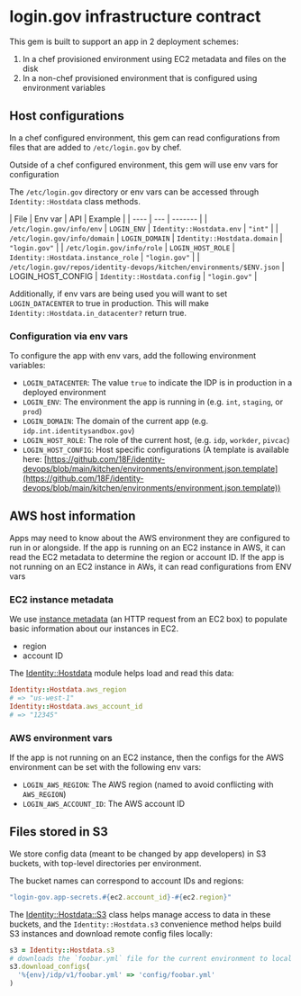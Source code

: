 # login.gov infrastructure contract

This gem is built to support an app in 2 deployment schemes:

1. In a chef provisioned environment using EC2 metadata and files on the disk
2. In a non-chef provisioned environment that is configured using environment variables

## Host configurations

In a chef configured environment, this gem can read configurations from files that are added
to `/etc/login.gov` by chef.

Outside of a chef configured environment, this gem will use env vars for configuration

The `/etc/login.gov` directory or env vars can be accessed through `Identity::Hostdata` class methods.

| File | Env var | API | Example |
| ---- | --- | ------- |
| `/etc/login.gov/info/env` | `LOGIN_ENV` | `Identity::Hostdata.env` | `"int"` |
| `/etc/login.gov/info/domain` | `LOGIN_DOMAIN` | `Identity::Hostdata.domain` | `"login.gov"` |
| `/etc/login.gov/info/role` | `LOGIN_HOST_ROLE` | `Identity::Hostdata.instance_role` | `"login.gov"` |
| `/etc/login.gov/repos/identity-devops/kitchen/environments/$ENV.json` | LOGIN_HOST_CONFIG | `Identity::Hostdata.config` | `"login.gov"` |

Additionally, if env vars are being used you will want to set `LOGIN_DATACENTER` to true in production. This will make `Identity::Hostdata.in_datacenter?` return true.

### Configuration via env vars

To configure the app with env vars, add the following environment variables:

- `LOGIN_DATACENTER`: The value `true` to indicate the IDP is in production in a deployed environment
- `LOGIN_ENV`: The environment the app is running in (e.g. `int`, `staging`, or `prod`)
- `LOGIN_DOMAIN`: The domain of the current app (e.g. `idp.int.identitysandbox.gov`)
- `LOGIN_HOST_ROLE`: The role of the current host, (e.g. `idp`, `workder`, `pivcac`)
- `LOGIN_HOST_CONFIG`: Host specific configurations (A template is available here: [https://github.com/18F/identity-devops/blob/main/kitchen/environments/environment.json.template](https://github.com/18F/identity-devops/blob/main/kitchen/environments/environment.json.template))

## AWS host information

Apps may need to know about the AWS environment they are configured to run in or alongside.
If the app is running on an EC2 instance in AWS, it can read the EC2 metadata to determine the region or account ID.
If the app is not running on an EC2 instance in AWs, it can read configurations from ENV vars

### EC2 instance metadata

We use [instance metadata][instance-metadata] (an HTTP request from an EC2 box) to populate basic information about our instances in EC2.

- region
- account ID

The [Identity::Hostdata](../lib/identity/hostdata/hostdata.rb) module helps load and read this data:

```ruby
Identity::Hostdata.aws_region
# => "us-west-1"
Identity::Hostdata.aws_account_id
# => "12345"
```

[instance-metadata]: http://docs.aws.amazon.com/AWSEC2/latest/UserGuide/ec2-instance-metadata.html

### AWS environment vars

If the app is not running on an EC2 instance, then the configs for the AWS environment can be set with the following env vars:

- `LOGIN_AWS_REGION`: The AWS region (named to avoid conflicting with `AWS_REGION`)
- `LOGIN_AWS_ACCOUNT_ID`: The AWS account ID

## Files stored in S3

We store config data (meant to be changed by app developers) in S3 buckets, with top-level directories per environment.

The bucket names can correspond to account IDs and regions:

```ruby
"login-gov.app-secrets.#{ec2.account_id}-#{ec2.region}"
```

The [Identity::Hostdata::S3](../lib/identity/hostdata/s3.rb) class helps manage access to data in these buckets, and the `Identity::Hostdata.s3` convenience method helps build S3 instances and download remote config files locally:

```ruby
s3 = Identity::Hostdata.s3
# downloads the `foobar.yml` file for the current environment to local path `config/foobar.yml`
s3.download_configs(
  '%{env}/idp/v1/foobar.yml' => 'config/foobar.yml'
)
```
